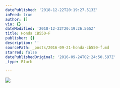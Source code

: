 ```yaml
---
datePublished: '2018-12-22T20:19:27.513Z'
inFeed: true
author: []
via: {}
dateModified: '2018-12-22T20:19:26.565Z'
title: Honda CB550-F
publisher: {}
description: ''
sourcePath: _posts/2016-09-21-honda-cb550-f.md
starred: false
datePublishedOriginal: '2016-09-24T02:24:50.597Z'
_type: Blurb

---
```

![](https://the-grid-user-content.s3-us-west-2.amazonaws.com/121fdcf0-7f6d-422d-9780-fa73864f2805.jpg)